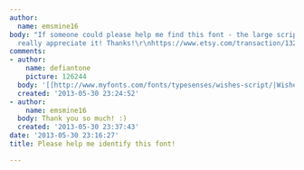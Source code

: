 ```yaml
---
author:
  name: emsmine16
body: "If someone could please help me find this font - the large script one - I'd
  really appreciate it! Thanks!\r\nhttps://www.etsy.com/transaction/132890480?utm_source=transaction&utm_medium=trans_email&utm_campaign=shipping_notification"
comments:
- author:
    name: defiantone
    picture: 126244
  body: '[[http://www.myfonts.com/fonts/typesenses/wishes-script/|Wishes Script]]'
  created: '2013-05-30 23:24:52'
- author:
    name: emsmine16
  body: Thank you so much! :)
  created: '2013-05-30 23:37:43'
date: '2013-05-30 23:16:27'
title: Please help me identify this font!

---
```


